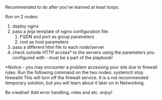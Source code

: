 Recommended to do after you've learned at least loops.

Run on 2 nodes:
1. deploy nginx
2. pass a jinja template of nginx configuration file:
    1. FQDN and port as group parameters
    2. root as host parameters
3. pass a different html file to each node/server
4. check outside HTTP access* to the servers using the parameters you configured with - must be a part of the playbook!

*Notice - you may encounter a problem accessing your site due to firewall rules. Run the following command on the two nodes:
systemctl stop firewalld 
This will turn off the firewall service. It is a not recommended temporary solution, but you will learn about it later on in Networking.

Be creative! Add error handling, roles and etc. enjoy!
